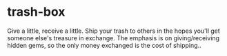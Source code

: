 # trash-box
Give a little, receive a little. Ship your trash to others in the hopes you'll get someone else's treasure in exchange. The emphasis is on giving/receiving hidden gems, so the only money exchanged is the cost of shipping..
